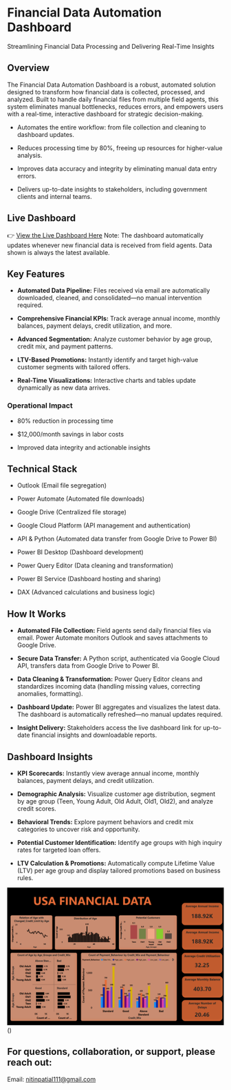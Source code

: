 # Financial Data Automation Dashboard

Streamlining Financial Data Processing and Delivering Real-Time Insights

## Overview

The Financial Data Automation Dashboard is a robust, automated solution designed to transform how financial data is collected, processed, and analyzed. Built to handle daily financial files from multiple field agents, this system eliminates manual bottlenecks, reduces errors, and empowers users with a real-time, interactive dashboard for strategic decision-making.

* Automates the entire workflow: from file collection and cleaning to dashboard updates.

* Reduces processing time by 80%, freeing up resources for higher-value analysis.

* Improves data accuracy and integrity by eliminating manual data entry errors.

* Delivers up-to-date insights to stakeholders, including government clients and internal teams.

## Live Dashboard

👉 [View the Live Dashboard Here](https://app.powerbi.com/reportEmbed?reportId=875d06e5-8d30-4d0e-b4bb-254fb1efdbfa&autoAuth=true&ctid=850aa78d-94e1-4bc6-9cf3-8c11b530701c)
Note: The dashboard automatically updates whenever new financial data is received from field agents. Data shown is always the latest available.

## Key Features

* **Automated Data Pipeline:** Files received via email are automatically downloaded, cleaned, and consolidated—no manual intervention required.

* **Comprehensive Financial KPIs:** Track average annual income, monthly balances, payment delays, credit utilization, and more.

* **Advanced Segmentation:** Analyze customer behavior by age group, credit mix, and payment patterns.

* **LTV-Based Promotions:** Instantly identify and target high-value customer segments with tailored offers.

* **Real-Time Visualizations:** Interactive charts and tables update dynamically as new data arrives.

### Operational Impact

* 80% reduction in processing time

* $12,000/month savings in labor costs

* Improved data integrity and actionable insights

## Technical Stack

* Outlook (Email file segregation)

* Power Automate (Automated file downloads)

* Google Drive (Centralized file storage)

* Google Cloud Platform (API management and authentication)

* API & Python (Automated data transfer from Google Drive to Power BI)

* Power BI Desktop (Dashboard development)

* Power Query Editor (Data cleaning and transformation)

* Power BI Service (Dashboard hosting and sharing)

* DAX (Advanced calculations and business logic)

## How It Works

* **Automated File Collection:** Field agents send daily financial files via email. Power Automate monitors Outlook and saves attachments to Google Drive.

* **Secure Data Transfer:** A Python script, authenticated via Google Cloud API, transfers data from Google Drive to Power BI.

* **Data Cleaning & Transformation:** Power Query Editor cleans and standardizes incoming data (handling missing values, correcting anomalies, formatting).

* **Dashboard Update:** Power BI aggregates and visualizes the latest data. The dashboard is automatically refreshed—no manual updates required.

* **Insight Delivery:** Stakeholders access the live dashboard link for up-to-date financial insights and downloadable reports.

## Dashboard Insights

* **KPI Scorecards:** Instantly view average annual income, monthly balances, payment delays, and credit utilization.

* **Demographic Analysis:** Visualize customer age distribution, segment by age group (Teen, Young Adult, Old Adult, Old1, Old2), and analyze credit scores.

* **Behavioral Trends:** Explore payment behaviors and credit mix categories to uncover risk and opportunity.

* **Potential Customer Identification:** Identify age groups with high inquiry rates for targeted loan offers.

* **LTV Calculation & Promotions:** Automatically compute Lifetime Value (LTV) per age group and display tailored promotions based on business rules.

![Dashboard Screenshot](https://github.com/Nitin-31121999/Financial_Dashboard/blob/main/Dahboard_Image_13430.png)
()

## For questions, collaboration, or support, please reach out:

Email: [nitinpatial111@gmail.com](mailto:nitinpatial111@gmail.com)
